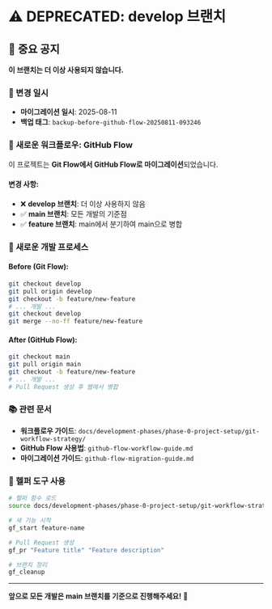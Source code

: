 # ⚠️ DEPRECATED: develop 브랜치

## 🚨 중요 공지

**이 브랜치는 더 이상 사용되지 않습니다.**

### 📅 변경 일시
- **마이그레이션 일시**: 2025-08-11
- **백업 태그**: `backup-before-github-flow-20250811-093246`

### 🔄 새로운 워크플로우: GitHub Flow

이 프로젝트는 **Git Flow에서 GitHub Flow로 마이그레이션**되었습니다.

#### 변경 사항:
- ❌ **develop 브랜치**: 더 이상 사용하지 않음
- ✅ **main 브랜치**: 모든 개발의 기준점
- ✅ **feature 브랜치**: main에서 분기하여 main으로 병합

### 🚀 새로운 개발 프로세스

#### Before (Git Flow):
```bash
git checkout develop
git pull origin develop
git checkout -b feature/new-feature
# ... 개발 ...
git checkout develop
git merge --no-ff feature/new-feature
```

#### After (GitHub Flow):
```bash
git checkout main
git pull origin main
git checkout -b feature/new-feature
# ... 개발 ...
# Pull Request 생성 후 웹에서 병합
```

### 📚 관련 문서

- **워크플로우 가이드**: `docs/development-phases/phase-0-project-setup/git-workflow-strategy/`
- **GitHub Flow 사용법**: `github-flow-workflow-guide.md`
- **마이그레이션 가이드**: `github-flow-migration-guide.md`

### 🔧 헬퍼 도구 사용

```bash
# 헬퍼 함수 로드
source docs/development-phases/phase-0-project-setup/git-workflow-strategy/scripts/github-flow-helpers.sh

# 새 기능 시작
gf_start feature-name

# Pull Request 생성
gf_pr "Feature title" "Feature description"

# 브랜치 정리
gf_cleanup
```

---

**앞으로 모든 개발은 main 브랜치를 기준으로 진행해주세요!** 🚀